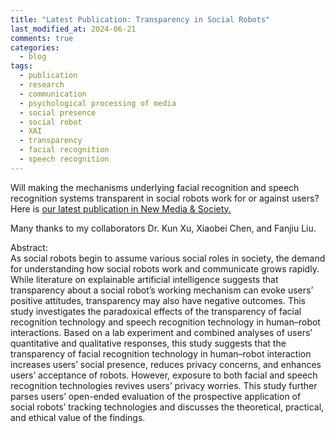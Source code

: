 ```yaml
---
title: "Latest Publication: Transparency in Social Robots"
last_modified_at: 2024-06-21
comments: true
categories:
  - blog
tags:
  - publication
  - research
  - communication
  - psychological processing of media
  - social presence
  - social robot
  - XAI
  - transparency
  - facial recognition
  - speech recognition
---
```


Will making the mechanisms underlying facial recognition and speech recognition systems transparent in social robots work for or against users? Here is [our latest publication in New Media & Society.](https://doi.org/10.1177/14614448241256899)

Many thanks to my collaborators Dr. Kun Xu, Xiaobei Chen, and Fanjiu Liu.

Abstract:<br>
As social robots begin to assume various social roles in society, the demand for understanding how social robots work and communicate grows rapidly. While literature on explainable artificial intelligence suggests that transparency about a social robot’s working mechanism can evoke users’ positive attitudes, transparency may also have negative outcomes. This study investigates the paradoxical effects of the transparency of facial recognition technology and speech recognition technology in human–robot interactions. Based on a lab experiment and combined analyses of users’ quantitative and qualitative responses, this study suggests that the transparency of facial recognition technology in human–robot interaction increases users’ social presence, reduces privacy concerns, and enhances users’ acceptance of robots. However, exposure to both facial and speech recognition technologies revives users’ privacy worries. This study further parses users’ open-ended evaluation of the prospective application of social robots’ tracking technologies and discusses the theoretical, practical, and ethical value of the findings.
